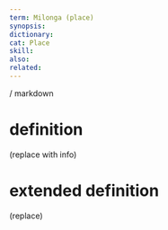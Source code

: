 ```yaml
---
term: Milonga (place)
synopsis:
dictionary:
cat: Place
skill: 
also: 
related: 
---
```

/ 
  markdown
  # definition
  (replace with info)
  # extended definition
  (replace)
